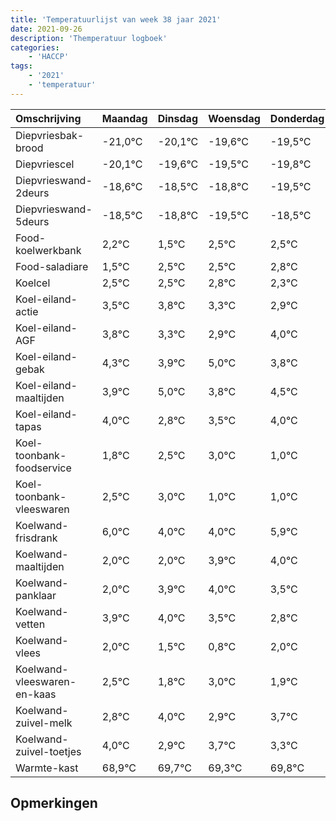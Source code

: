 ```yaml
---
title: 'Temperatuurlijst van week 38 jaar 2021'
date: 2021-09-26
description: 'Themperatuur logboek'
categories:
    - 'HACCP'
tags:
    - '2021'
    - 'temperatuur'
---
```

|Omschrijving|Maandag|Dinsdag|Woensdag|Donderdag|Vrijdag|Zaterdag|Zondag|
|:---|:---|:---|:---|:---|:---|:---|:---|
|Diepvriesbak-brood|-21,0°C|-20,1°C|-19,6°C|-19,5°C|-19,8°C|-20,5°C|-19,5°C|
|Diepvriescel|-20,1°C|-19,6°C|-19,5°C|-19,8°C|-20,5°C|-19,5°C|-19,5°C|
|Diepvrieswand-2deurs|-18,6°C|-18,5°C|-18,8°C|-19,5°C|-18,5°C|-18,5°C|-18,2°C|
|Diepvrieswand-5deurs|-18,5°C|-18,8°C|-19,5°C|-18,5°C|-18,5°C|-18,2°C|-18,7°C|
|Food-koelwerkbank|2,2°C|1,5°C|2,5°C|2,5°C|2,8°C|2,3°C|1,9°C|
|Food-saladiare|1,5°C|2,5°C|2,5°C|2,8°C|2,3°C|1,9°C|3,0°C|
|Koelcel|2,5°C|2,5°C|2,8°C|2,3°C|1,9°C|3,0°C|1,8°C|
|Koel-eiland-actie|3,5°C|3,8°C|3,3°C|2,9°C|4,0°C|2,8°C|3,5°C|
|Koel-eiland-AGF|3,8°C|3,3°C|2,9°C|4,0°C|2,8°C|3,5°C|4,0°C|
|Koel-eiland-gebak|4,3°C|3,9°C|5,0°C|3,8°C|4,5°C|5,0°C|3,0°C|
|Koel-eiland-maaltijden|3,9°C|5,0°C|3,8°C|4,5°C|5,0°C|3,0°C|3,0°C|
|Koel-eiland-tapas|4,0°C|2,8°C|3,5°C|4,0°C|2,0°C|2,0°C|3,9°C|
|Koel-toonbank-foodservice|1,8°C|2,5°C|3,0°C|1,0°C|1,0°C|2,9°C|3,0°C|
|Koel-toonbank-vleeswaren|2,5°C|3,0°C|1,0°C|1,0°C|2,9°C|3,0°C|2,5°C|
|Koelwand-frisdrank|6,0°C|4,0°C|4,0°C|5,9°C|6,0°C|5,5°C|4,8°C|
|Koelwand-maaltijden|2,0°C|2,0°C|3,9°C|4,0°C|3,5°C|2,8°C|4,0°C|
|Koelwand-panklaar|2,0°C|3,9°C|4,0°C|3,5°C|2,8°C|4,0°C|2,9°C|
|Koelwand-vetten|3,9°C|4,0°C|3,5°C|2,8°C|4,0°C|2,9°C|3,7°C|
|Koelwand-vlees|2,0°C|1,5°C|0,8°C|2,0°C|0,9°C|1,7°C|1,3°C|
|Koelwand-vleeswaren-en-kaas|2,5°C|1,8°C|3,0°C|1,9°C|2,7°C|2,3°C|2,8°C|
|Koelwand-zuivel-melk|2,8°C|4,0°C|2,9°C|3,7°C|3,3°C|3,8°C|2,0°C|
|Koelwand-zuivel-toetjes|4,0°C|2,9°C|3,7°C|3,3°C|3,8°C|2,0°C|3,5°C|
|Warmte-kast|68,9°C|69,7°C|69,3°C|69,8°C|68,0°C|69,5°C|69,5°C|

## Opmerkingen


